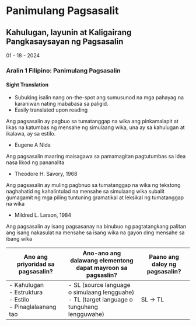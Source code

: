 # Panimulang Pagsasalit

## Kahulugan, layunin at Kaligairang Pangkasaysayan ng Pagsasalin 

01 - 18 - 2024
### Aralin 1 Filipino: Panimulang Pagsasalin 

#### Sight Translation 
- Subuking isalin nang on-the-spot ang sumusunod na mga pahayag na karaniwan nating mababasa sa paligid.
- Easily translated upon reading 


Ang pagsasalin ay pagbuo sa tumatanggap na wika ang pinkamalapit at likas na katumbas ng mensahe ng simulaang wika, una ay sa kahulugan at ikalawa, ay sa estilo.
- Eugene A NIda 

Ang pagsasalin maaring maisagawa sa pamamagitan pagtutumbas sa idea nasa likod ng pananalita 
- Theodore H. Savory, 1968

Ang pagsasalin ay muling pagbnuo sa tumatanggap na wika ng tekstong naghahatid ng kahalintulad na mensahe sa simulaang wika subalit gumagamit ng mga piling tuntuning gramatikal at leksikal ng tumatanggap na wika
- Mildred L. Larson, 1984

Ang pagsasalin ay isang pagsasanay na binubuo ng pagtatangkang palitan ang isang nakasulat na mensahe sa isang wika na gayon ding mensahe sa ibang wika 


| Ano ang priyoridad sa pagsasalin? | Ano-ano ang dalawang elementong dapat mayroon sa pagsaslin? | Paano ang daloy ng pagsasalin? |
| ---- | ---- | ---- |
| - Kahulugan<br>- Estruktura<br>- Estilo <br>- Pinaglalaanang tao | - SL (source language o simulaang lengguahe)<br>- TL (target language o tunguhang lengguwahe) | SL -> TL |





